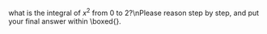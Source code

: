 what is the integral of $x^2$ from 0 to 2?\nPlease reason step by step, and put your final answer within \\boxed{}.